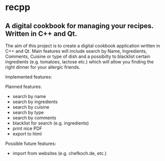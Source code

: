 # recpp
A digital cookbook for managing your recipes. Written in C++ and Qt.
---
The aim of this project is to create a digital cookbook application written in C++ and Qt. 
Main features will include search by Name, Ingredients, Comments, Cuisine or type of dish and a possibilty to blacklist certain ingredients (e.g. tomatoes, lactose etc.) which will allow you finding the right dinner for your allergic friends. 

Implemented features: 


Planned features: 
- search by name
- search by ingredients 
- search by cuisine
- search by type
- search by comments
- blacklist for search (e.g. ingredients)
- print nice PDF
- export to html

Possible future features: 
- import from websites (e.g. chefkoch.de, etc.)

